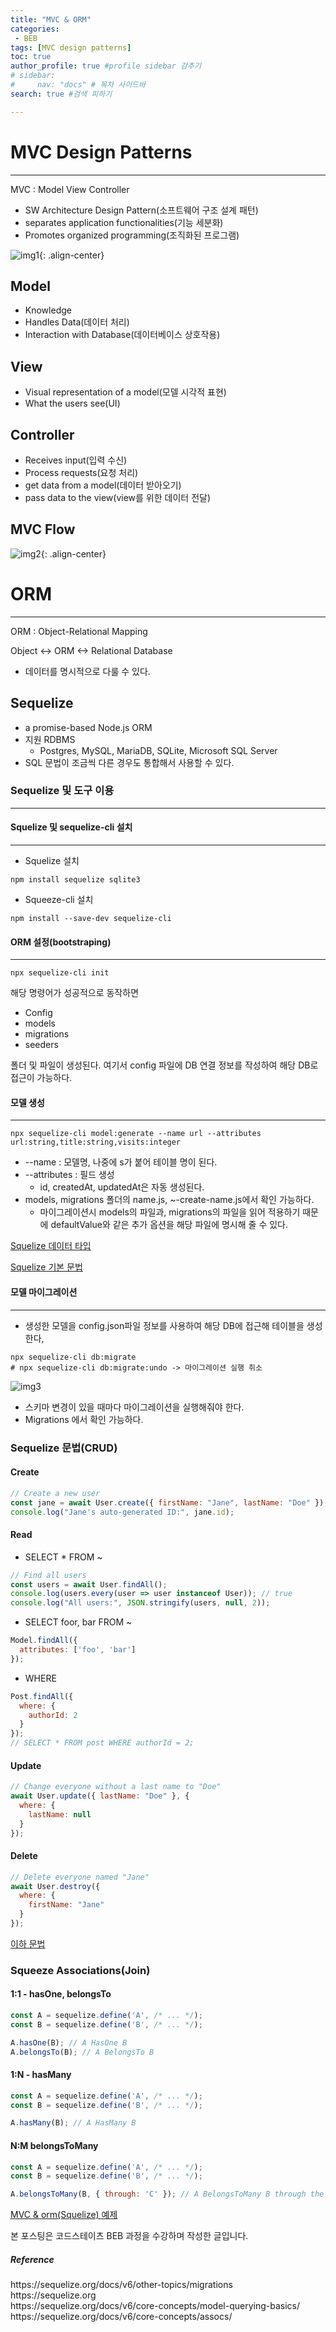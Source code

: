 ```yaml
---
title: "MVC & ORM"
categories:
 - BEB
tags: [MVC design patterns] 
toc: true
author_profile: true #profile sidebar 감추기
# sidebar:
#     nav: "docs" # 목차 사이드바
search: true #검색 피하기

---
```


# MVC Design Patterns

------

MVC : Model View Controller

-  SW Architecture Design Pattern(소프트웨어 구조 설계 패턴)
- separates application functionalities(기능 세분화)
- Promotes organized programming(조직화된 프로그램)

![img1](../../images/2022-08-18-orm/img1-0788028.png){: .align-center} 

## Model

- Knowledge
- Handles Data(데이터 처리)
- Interaction with Database(데이터베이스 상호작용)



## View

- Visual representation of a model(모델 시각적 표현)
- What the users see(UI)



## Controller

- Receives input(입력 수신)
- Process requests(요청 처리)
- get data from a model(데이터 받아오기)
- pass data to the view(view를 위한 데이터 전달)



## MVC Flow

![img2](../../images/2022-08-18-orm/img2.png){: .align-center}



# ORM

------------

ORM : Object-Relational Mapping

Object <-> ORM <-> Relational Database

- 데이터를 명시적으로 다룰 수 있다.



## Sequelize

- a promise-based Node.js ORM
- 지원 RDBMS
  - Postgres, MySQL, MariaDB, SQLite, Microsoft SQL Server
- SQL 문법이 조금씩 다른 경우도 통합해서 사용할 수 있다.



### Sequelize 및 도구 이용

------------



#### Squelize 및 sequelize-cli 설치

------------

- Squelize 설치

```shell
npm install sequelize sqlite3
```

- Squeeze-cli 설치

```shell
npm install --save-dev sequelize-cli
```



#### ORM 설정(bootstraping)

------------

```shell
npx sequelize-cli init
```

해당 명령어가 성공적으로 동작하면

- Config
- models
- migrations
- seeders

폴더 및 파일이 생성된다. 여기서 config 파일에 DB 연결 정보를 작성하여 해당 DB로 접근이 가능하다.



#### 모델 생성

------------

```shell
npx sequelize-cli model:generate --name url --attributes url:string,title:string,visits:integer
```

- --name : 모델명, 나중에 s가 붙어 테이블 명이 된다.
- --attributes : 필드 생성
  - id, createdAt, updatedAt은 자동 생성된다.
- models, migrations 폴더의 name.js, ~-create-name.js에서 확인 가능하다.
  - 마이그레이션시 models의 파일과, migrations의 파일을 읽어 적용하기 때문에  defaultValue와 같은 추가 옵션을 해당 파일에 명시해 줄 수 있다.

[Squelize 데이터 타입](https://pjt3591oo.github.io/sequelizejs_translate/build/html/CoreConcepts/DateTypes.html)

[Squelize 기본 문법](https://sequelize.org/docs/v6/core-concepts/model-basics/)



#### 모델 마이그레이션

------------

- 생성한 모델을 config.json파일 정보를 사용하여 해당 DB에 접근해 테이블을 생성한다,

```shell
npx sequelize-cli db:migrate
# npx sequelize-cli db:migrate:undo -> 마이그레이션 실행 취소
```

![img3](../../images/2022-08-18-orm/img3.png) 

- 스키마 변경이 있을 때마다 마이그레이션을 실행해줘야 한다.
- Migrations 에서 확인 가능하다.



### Sequelize 문법(CRUD)



#### Create

```js
// Create a new user
const jane = await User.create({ firstName: "Jane", lastName: "Doe" });
console.log("Jane's auto-generated ID:", jane.id);
```



#### Read

- SELECT * FROM ~

```js
// Find all users
const users = await User.findAll();
console.log(users.every(user => user instanceof User)); // true
console.log("All users:", JSON.stringify(users, null, 2));
```



- SELECT foor, bar FROM ~

```js
Model.findAll({
  attributes: ['foo', 'bar']
});
```



- WHERE

```js
Post.findAll({
  where: {
    authorId: 2
  }
});
// SELECT * FROM post WHERE authorId = 2;
```



#### Update

```js
// Change everyone without a last name to "Doe"
await User.update({ lastName: "Doe" }, {
  where: {
    lastName: null
  }
});
```



#### Delete

```js
// Delete everyone named "Jane"
await User.destroy({
  where: {
    firstName: "Jane"
  }
});
```



[이하 문법](https://sequelize.org/docs/v6/core-concepts/model-querying-basics/)



### Squeeze Associations(Join)



#### 1:1 - hasOne, belongsTo

```js
const A = sequelize.define('A', /* ... */);
const B = sequelize.define('B', /* ... */);

A.hasOne(B); // A HasOne B
A.belongsTo(B); // A BelongsTo B
```



#### 1:N - hasMany

```js
const A = sequelize.define('A', /* ... */);
const B = sequelize.define('B', /* ... */);

A.hasMany(B); // A HasMany B
```



#### N:M belongsToMany

```js
const A = sequelize.define('A', /* ... */);
const B = sequelize.define('B', /* ... */);

A.belongsToMany(B, { through: 'C' }); // A BelongsToMany B through the junction table C(1:N N:1 관계를 연결하기 위한 자동 모델 생성)
```





[MVC & orm(Squelize) 예제](https://github.com/apfl99/im-sprint-shortly-mvc)

<div class="notice">
  <p>본 포스팅은 코드스테이츠 BEB 과정을 수강하며 작성한 글입니다.</p>
  <h5>Reference</h5>
  <a>https://sequelize.org/docs/v6/other-topics/migrations</a>
  <br>
  <a>https://sequelize.org</a>
  <br>
  <a>https://sequelize.org/docs/v6/core-concepts/model-querying-basics/</a>
  <br>
  <a>https://sequelize.org/docs/v6/core-concepts/assocs/</a>
  <br>
</div>






